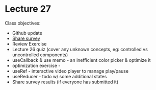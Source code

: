 # Lecture 27

Class objectives:
- Github update
- [Share survey](https://forms.gle/T26JfiCYyZq6do8m7)
- Review Exercise
- Lecture 26 quiz (cover any unknown concepts, eg: controlled vs uncontrolled components)
- useCallback & use memo - an inefficient color picker & optimize it
- optimization exercise - 
- useRef - interactive video player to manage play/pause
- useReducer - todo w/ some additional states
- Share survey results (if everyone has submitted it)

